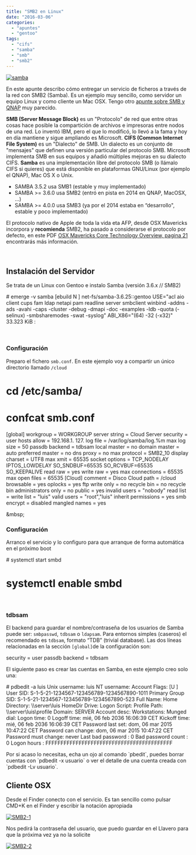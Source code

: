 ```yaml
---
title: "SMB2 en Linux"
date: "2016-03-06"
categories: 
  - "apuntes"
  - "gentoo"
tags: 
  - "cifs"
  - "samba"
  - "smb"
  - "smb2"
---
```


[![samba](https://www.luispa.com/wp-content/uploads/2016/06/samba.jpg)](https://www.luispa.com/wp-content/uploads/2016/06/samba.jpg)

En este apunte describo cómo entregar un servicio de ficheros a través de la red con SMB2 (Samba). Es un ejemplo muy sencillo, como servidor un equipo Linux y como cliente un Mac OSX. Tengo otro [apunte sobre SMB y QNAP](https://www.luispa.com/?p=665) muy parecido.

**SMB (Server Message Block)** es un "Protocolo" de red que entre otras cosas hace posible la compartición de archivos e impresoras entre nodos de una red. Lo inventó IBM, pero el que lo modificó, lo llevó a la fama y hoy en día mantiene y sigue ampliando es Microsoft. **CIFS (Common Internet File System)** es un "Dialecto" de SMB. Un dialecto es un conjunto de "mensajes" que definen una versión particular del protocolo SMB. Microsoft implementa SMB en sus equipos y añadió múltiples mejoras en su dialecto CIFS. **Samba** es una implementación libre del protocolo SMB (o llámalo CIFS si quieres) que está disponible en plataformas GNU/Linux (por ejemplo el QNAP), Mac OS X o Unix.

- SAMBA 3.5.2 usa SMB1 (estable y muy implementado)
- SAMBA >= 3.6.0 usa SMB2 (entró en pista en 2014 en QNAP, MacOSX, …)
- SAMBA >= 4.0.0 usa SMB3 (ya por el 2014 estaba en “desarrollo", estable y poco implementado)

El protocolo nativo de Apple de toda la vida eta AFP, desde OSX Mavericks incorpora y **recomienda** SMB2, ha pasado a considerarse el protocolo por defecto, en este PDF [OSX Mavericks Core Technology Overview, pagina 21](https://www.apple.com/media/us/osx/2013/docs/OSX_Mavericks_Core_Technology_Overview.pdf) encontrarás más información.

 

## Instalación del Servidor

Se trata de un Linux con Gentoo e instalo Samba (versión 3.6.x // SMB2)

\# emerge -v samba
\[ebuild  N     \] net-fs/samba-3.6.25::gentoo  USE="acl aio client cups fam ldap netapi pam readline server smbclient winbind -addns -ads -avahi -caps -cluster -debug -dmapi -doc -examples -ldb -quota (-selinux) -smbsharemodes -swat -syslog" ABI\_X86="(64) -32 (-x32)" 33.323 KiB
:

 

### Configuración

Preparo el fichero `smb.conf`. En este ejemplo voy a compartir un único directorio llamado `/cloud`

 # cd /etc/samba/
 # confcat smb.conf
\[global\]
   workgroup = WORKGROUP
   server string = Cloud Server
   security = user
   hosts allow = 192.168.1. 127.
   log file = /var/log/samba/log.%m
   max log size = 50
   passdb backend = tdbsam
   local master = no
   domain master = auto
   preferred master = no
   dns proxy = no
   max protocol = SMB2\_10
   display charset = UTF8
   max xmit = 65535
   socket options = TCP\_NODELAY IPTOS\_LOWDELAY SO\_SNDBUF=65535 SO\_RCVBUF=65535 SO\_KEEPALIVE
   read raw = yes
   write raw = yes
   max connections = 65535
   max open files = 65535
\[Cloud\]
comment = Disco Cloud
path = /cloud
browsable = yes
oplocks = yes
ftp write only = no
recycle bin = no
recycle bin administrators only = no
public = yes
invalid users = "nobody"
read list =
write list = "luis"
valid users = "root","luis"
inherit permissions = yes
smb encrypt = disabled
mangled names = yes

&mbsp;

### Configuración

Arranco el servicio y lo configuro para que arranque de forma automática en el próximo boot

\# systemctl start smbd
# systemctl enable smbd

 

### tdbsam

El backend para guardar el nombre/contraseña de los usuarios de Samba puede ser: `smbpasswd`, `tdbsam` o `ldapsam`. Para entornos simples (caseros) el recomendado es `tdbsam`, formato “TDB” (trivial database). Las dos líneas relacionadas en la sección `[global]`de la configuración son:

   security = user
   passdb backend = tdbsam

El siguiente paso es crear las cuentas en Samba, en este ejemplo creo solo una:

\# pdbedit -a luis
Unix username:        luis
NT username:
Account Flags:        \[U          \]
User SID:             S-1-5-21-1234567-123456789-1234567890-1011
Primary Group SID:    S-1-5-21-1234567-123456789-1234567890-523
Full Name:
Home Directory:       \\\\server\\luis
HomeDir Drive:
Logon Script:
Profile Path:         \\\\server\\luis\\profile
Domain:               SERVER
Account desc:
Workstations:
Munged dial:
Logon time:           0
Logoff time:          mié, 06 feb 2036 16:06:39 CET
Kickoff time:         mié, 06 feb 2036 16:06:39 CET
Password last set:    dom, 06 mar 2015 10:47:22 CET
Password can change:  dom, 06 mar 2015 10:47:22 CET
Password must change: never
Last bad password   : 0
Bad password count  : 0
Logon hours         : FFFFFFFFFFFFFFFFFFFFFFFFFFFFFFFFFFFFFFFFFF

Por si acaso lo necesitas, echa un ojo al comando \`pbedit\`, puedes borrar cuentas con \`pdbedit -x usuario\` o ver el detalle de una cuenta creada con \`pdbedit -Lv usuario\`.

## Cliente OSX

Desde el Finder conecto con el servicio. Es tan sencillo como pulsar CMD+K en el Finder y escribir la notación apropiada

[![SMB2-1](https://www.luispa.com/wp-content/uploads/2016/03/SMB2-1.png)](https://www.luispa.com/wp-content/uploads/2016/03/SMB2-1.png)

Nos pedirá la contraseña del usuario, que puedo guardar en el Llavero para que la próxima vez ya no la solicite

[![SMB2-2](https://www.luispa.com/wp-content/uploads/2016/03/SMB2-2.png)](https://www.luispa.com/wp-content/uploads/2016/03/SMB2-2.png)
